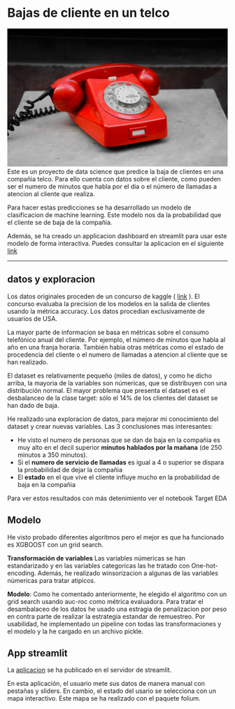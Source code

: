 # Bajas de cliente en un telco
![](https://github.com/adryCrespo/Churn_predictions_telco/blob/main/st_folder/tfno2.jpeg)
Este es un proyecto de data science que predice la baja de clientes en una compañia telco. Para ello cuenta con datos sobre el cliente, como pueden ser el numero de minutos que habla por el dia o el número de llamadas a atencion al cliente que realiza.

Para hacer estas predicciones se ha desarrollado un modelo de clasificacion de machine learning. Este modelo nos da la probabilidad que el cliente se de baja de la compañia.

Además, se ha creado un applicacion dashboard en streamlit para usar este modelo de forma interactiva. Puedes consultar la aplicacion en el siguiente [link](https://adrycrespo-churn-predictions-telco-app-churn-i0rbfx.streamlit.app/)

-------------
## datos y exploracion
Los datos originales proceden de un concurso de kaggle ( [link]( https://www.kaggle.com/competitions/customer-churn-prediction-2020/data) ). El
concurso evaluaba la precision de los modelos en la salida de clientes usando la métrica accuracy. Los datos procedian exclusivamente de usuarios de USA.

La mayor parte de informacion se basa en métricas sobre el consumo telefónico anual del cliente. Por ejemplo, el número de minutos que habla al año en una franja horaria.
También habia otras métricas como el estado de procedencia del cliente o el numero de llamadas a atencion al cliente que se han realizado.

El dataset es relativamente pequeño (miles de datos), y como he dicho arriba, la mayoria de la variables son númericas, que se distribuyen con una distribución normal. El mayor problema que presenta el dataset es el desbalanceo de la clase target: sólo el 14% de los clientes del dataset se han dado de baja.

He realizado una exploracion de datos, para mejorar mi conocimiento del dataset y crear nuevas variables. Las 3 conclusiones mas interesantes:
- He visto el numero de personas que se dan de baja en la compañia es muy alto en el decil superior **minutos hablados por la mañana** (de 250 minutos a 350 minutos).
-  Si el **numero de servicio de llamadas** es igual a 4 o superior se dispara la probabilidad de dejar la compañia
-  El **estado** en el que vive el cliente influye mucho en la probabilidad de baja en la compañia

Para ver estos resultados con más detenimiento ver el  notebook Target EDA

## Modelo 
He visto probado diferentes algoritmos pero el mejor es que ha funcionado es XGBOOST con un grid search. 

**Transformación de variables**
Las variables númericas se han estandarizado y en las variables categoricas las he tratado con One-hot-encoding.
Además, he realizado winsorizacion a algunas de las variables númericas para tratar atipicos.

**Modelo**:
Como he comentado anteriormente, he elegido el algoritmo con un grid search usando auc-roc como métrica evaluadora. Para tratar el desambalaceo de los datos he usado una estragia de penalizacion por peso en contra parte de realizar la estrategia estandar de remuestreo.
Por usabilidad, he implementado un pipeline con todas las transformaciones y el modelo y la he cargado en un archivo pickle.


## App streamlit
La [aplicacion](https://adrycrespo-churn-predictions-telco-app-churn-i0rbfx.streamlit.app/) se ha publicado en el servidor de streamlit.

En esta aplicación, el usuario mete sus datos de manera manual con pestañas y sliders. En cambio, el estado del usario se selecciona con un mapa interactivo. 
Este mapa se ha realizado con el paquete folium.
